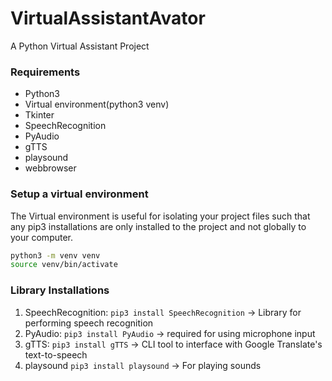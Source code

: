 # VirtualAssistantAvator
A Python Virtual Assistant Project 
### Requirements
- Python3
- Virtual environment(python3 venv)
- Tkinter
- SpeechRecognition
- PyAudio
- gTTS
- playsound
- webbrowser


### Setup a virtual environment
The Virtual environment is useful for isolating your project files such that any pip3 installations
are only installed to the project and not globally to your computer.
```bash
python3 -m venv venv
source venv/bin/activate
```


### Library Installations
1. SpeechRecognition: `pip3 install SpeechRecognition`  -> Library for performing speech recognition
2. PyAudio: `pip3 install PyAudio`  -> required for using microphone input
3. gTTS: `pip3 install gTTS`  -> CLI tool to interface with Google Translate's text-to-speech
4. playsound `pip3 install playsound`  -> For playing sounds

